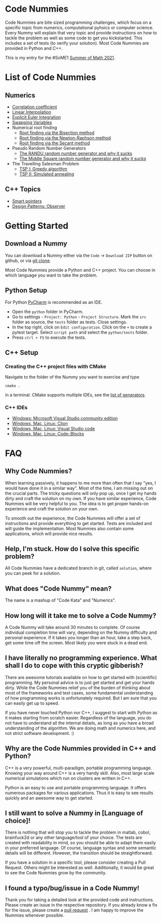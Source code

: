 # Code Nummies

Code Nummies are bite sized programming challenges, which focus on a specific topic from numerics, computational pyhsics
or computer science. Every Nummy will explain that very topic and provide instructions on how to tackle the problem as
well as some code to get you kickstarted. This includes a set of tests (to verify your solution). Most Code Nummies are
provided in Python and C++.

This is my entry for the #SoME1 [Summer of Math 2021](https://www.3blue1brown.com/blog/some1).

# List of Code Nummies

## Numerics

- [Correlation coefficient](https://github.com/Laguna1989/CodeNummy_CorrelationCoefficient)
- [Linear Interpolation](https://github.com/Laguna1989/CodeNummy_LinearInterpolation)
- [Explicit Euler Integration](https://github.com/Laguna1989/CodeNummy_ODE_EulerExplicit)
- [Swapping Variables](https://github.com/Laguna1989/CodeNummy_SwappingVariables)
- Numerical root finding
    - [Root finding via the Bisection method](https://github.com/Laguna1989/CodeNummy_RootFinding_Bisection)
    - [Root finding via the Newton-Raphson method](https://github.com/Laguna1989/CodeNummy_RootFinding_NewtonRaphson)
    - [Root finding via the Secant method](https://github.com/Laguna1989/CodeNummy_RootFinding_Secant)
- Pseudo Random Number Generators
    - [The RANDU random number generator and why it sucks](https://github.com/Laguna1989/CodeNummy_RNG_Randu)
    - [The Middle Square random number generator and why it sucks](https://github.com/Laguna1989/CodeNummy_RNG_MiddleSquare)
- The Travelling Salesman Problem
    - [TSP I: Greedy algorithm](https://github.com/Laguna1989/CodeNummy_TravellingSalesman_Greedy)
    - [TSP II: Simulated annealing](https://github.com/Laguna1989/CodeNummy_TravellingSalesman_SimulatedAnnealing)

## C++ Topics

- [Smart pointers](https://github.com/Laguna1989/CodeKata_Cpp_SmartPointers)
- [Design Patterns: Observer](https://github.com/Laguna1989/CodeKata_ObserverPattern)

# Getting Started

## Download a Nummy

You can download a Nummy either via the `Code` -> `Download ZIP` button on github, or
via [git clone](https://git-scm.com/book/en/v2/Git-Basics-Getting-a-Git-Repository).

Most Code Nummies provide a Python and C++ project. You can choose in which language you want to take the problem.

## Python Setup

For Python [PyCharm](https://www.jetbrains.com/de-de/pycharm/) is recommended as an IDE.

* Open the `python` folder in PyCharm.
* Go to settings - `Project: Python` - `Project Structure`. Mark the `src` folder as source, the `tests` folder as
  tests. Close settings.
* In the top right, click on `Edit configuration`. Click on the `+` to create a pytest target. Select `script path` and
  select the `python/tests` folder.
* Press `ctrl + F5` to execute the tests.

## C++ Setup

### Creating the C++ project files with CMake

Navigate to the folder of the Nummy you want to exercise and type

```shell
cmake .
```

in a terminal. CMake supports multiple IDEs, see
the [list of generators](https://cmake.org/cmake/help/latest/manual/cmake-generators.7.html).

### C++ IDEs

* [Windows: Microsoft Visual Studio community edition](https://visualstudio.microsoft.com/de/vs/community/)
* [Windows, Mac, Linux: Clion](https://www.jetbrains.com/de-de/clion/download/#section=windows)
* [Windows, Mac, Linux: Visual Studio code](https://code.visualstudio.com/)
* [Windows, Mac, Linux: Code::Blocks](https://www.codeblocks.org/downloads/binaries/)

# FAQ

## Why Code Nummies?

When learning passively, it happens to me more than often that I say "yes, I would have done it in a similar way". Most
of the time, I am missing out on the crucial parts. The tricky questions will only pop up, once I get my hands dirty and
craft the solution on my own. If you have similar experience, Code Nummies will be very helpful to you. The idea is to
get proper hands-on experience and craft the solution on your own.

To smooth out the experience, the Code Nummies will offer a set of instructions and provide everything to get started.
Tests are included and will guide the implementation. Most Nummies also contain some applications, which will provide
nice results.

## Help, I'm stuck. How do I solve this specific problem?

All Code Nummies have a dedicated branch in git, called `solution`, where you can peek for a solution.

## What does "Code Nummy" mean?

The name is a mashup of "Code Kata" and "Numerics".

## How long will it take me to solve a Code Nummy?

A Code Nummy will take around 30 minutes to complete. Of course individual completion time will vary, depending on the
Nummy difficulty and personal experience. If it takes you longer than an hour, take a step back, get some time off the
screen. Most likely you were stuck in a dead end.

## I have literally no programming experience. What shall I do to cope with this cryptic gibberish?

There are awesome tutorials available on how to get started with (scientific) programming. My personal advice is to just
get started and get your hands dirty. While the Code Nummies relief you of the burden of thinking about most of the
frameworks and test cases, some fundamental understanding of how programming works is unfortunately required. But I am
sure that you can easily get up to speed.

If you have never touched Python nor C++, I suggest to start with Python as it makes starting from scratch easier.
Regardless of the language, you do not have to understand all the internal details, as long as you have a broad
understanding of the algorithm. We are doing math and numerics here, and not strict software development. :)

## Why are the Code Nummies provided in C++ and Python?

C++ is a very powerful, multi-paradigm, portable programming language. Knowing your way around C++ is a very handy
skill. Also, most large scale numerical simulations which run on clusters are written in C++.

Python is an easy to use and portable programming language. It offers numerous packages for various applications. Thus
it is easy to see results quickly and an awesome way to get started.

## I still want to solve a Nummy in [Language of choice]!

There is nothing that will stop you to tackle the problem in matlab, cobol, brainfuck2d or any other language/tool of
your choice. The tests are created with readability in mind, so you should be able to adapt them easily in your
preferred language. Of course, language syntax and some semantic details will be different. However, the transition
should be straightforward.

If you have a solution in a specific tool, please consider creating a Pull Request. Others might be interested as well.
Additionally, it would be great to see the Code Nummies grow by the community.

## I found a typo/bug/issue in a Code Nummy!

Thank you for taking a detailed look at the provided code and instructions. Please create an issue in the respective
repository. If you already know a fix for the issue, please create
a [pull request](https://docs.github.com/en/github/collaborating-with-pull-requests/proposing-changes-to-your-work-with-pull-requests/creating-a-pull-request)
. I am happy to improve the Nummies whenever possible.
